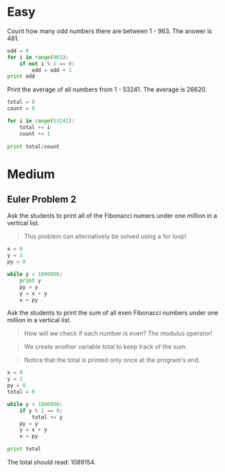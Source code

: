 # Easy

Count how many odd numbers there are between 1 - 963. The answer is 481.
```python
odd = 0
for i in range(963):
	if not i % 2 == 0:
		odd = odd + 1
print odd
```

Print the average of all numbers from 1 - 53241. The average is 26620.
```python
total = 0
count = 0

for i in range(53241):
	total += i
	count += 1
	
print total/count
```

# Medium

## Euler Problem 2

Ask the students to print all of the Fibonacci numers under one million in a vertical list.

> This problem can alternatively be solved using a for loop!

```python
x = 0
y = 1
py = 0

while y < 1000000:
	print y
	py = y
	y = x + y
	x = py
```

Ask the students to print the sum of all even Fibonacci numbers under one million in a vertical list.

> How will we check if each number is even? The modulus operator!

> We create another variable total to keep track of the sum. 

> Notice that the total is printed only once at the program's end.

```python
x = 0
y = 1
py = 0
total = 0

while y < 1000000:
	if y % 2 == 0:
		total += y
	py = y
	y = x + y
	x = py
	
print total
```
The total should read: 1089154.
